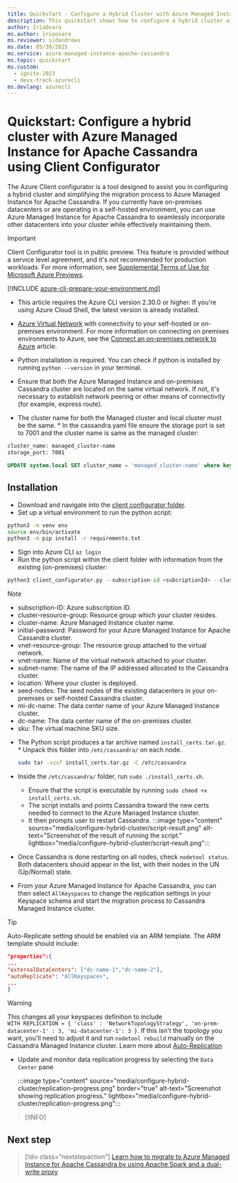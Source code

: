 ```yaml
---
title: Quickstart - Configure a Hybrid Cluster with Azure Managed Instance for Apache Cassandra Client Configurator
description: This quickstart shows how to configure a hybrid cluster with Azure Managed Instance for Apache Cassandra Client Configurator.
author: IriaOsara
ms.author: iriaosara
ms.reviewer: sidandrews
ms.date: 05/30/2025
ms.service: azure-managed-instance-apache-cassandra
ms.topic: quickstart
ms.custom:
  - ignite-2023
  - devx-track-azurecli
ms.devlang: azurecli
---
```


# Quickstart: Configure a hybrid cluster with Azure Managed Instance for Apache Cassandra using Client Configurator

The Azure Client configurator is a tool designed to assist you in configuring a hybrid cluster and simplifying the migration process to Azure Managed Instance for Apache Cassandra. If you currently have on-premises datacenters or are operating in a self-hosted environment, you can use Azure Managed Instance for Apache Cassandra to seamlessly incorporate other datacenters into your cluster while effectively maintaining them.

> [!IMPORTANT]  
> Client Configurator tool is in public preview.
> This feature is provided without a service level agreement, and it's not recommended for production workloads.
> For more information, see [Supplemental Terms of Use for Microsoft Azure Previews](https://azure.microsoft.com/support/legal/preview-supplemental-terms/).

[!INCLUDE [azure-cli-prepare-your-environment.md](~/reusable-content/azure-cli/azure-cli-prepare-your-environment.md)]

- This article requires the Azure CLI version 2.30.0 or higher. If you're using Azure Cloud Shell, the latest version is already installed.

- [Azure Virtual Network](/azure/virtual-network/virtual-networks-overview) with connectivity to your self-hosted or on-premises environment. For more information on connecting on premises environments to Azure, see the [Connect an on-premises network to Azure](/azure/architecture/reference-architectures/hybrid-networking/) article.

- Python installation is required. You can check if python is installed by running `python --version` in your terminal.

- Ensure that both the Azure Managed Instance and on-premises Cassandra cluster are located on the same virtual network. If not, it's necessary to establish network peering or other means of connectivity (for example, express route).

- The cluster name for both the Managed cluster and local cluster must be the same.
        * In the cassandra.yaml file ensure the storage port is set to 7001 and the cluster name is same as the managed cluster:

```bash
cluster_name: managed_cluster-name
storage_port: 7001
 ```

```sql
UPDATE system.local SET cluster_name = 'managed_cluster-name' where key='local';
```

## Installation

- Download and navigate into the [client configurator folder](https://aka.ms/configurator-tool).
- Set up a virtual environment to run the python script:

```bash
python3 -m venv env
source env/bin/activate
python3 -m pip install -r requirements.txt
```

- Sign into Azure CLI `az login`
- Run the python script within the client folder with information from the existing (on-premises) cluster:

```python
python3 client_configurator.py --subscription-id <subcriptionId> --cluster-resource-group <clusterResourceGroup> --cluster-name <clusterName> --initial-password <initialPassword> --vnet-resource-group <vnetResourceGroup> --vnet-name <vnetName> --subnet-name <subnetName> --location <location> --seed-nodes <seed1 seed2 seed3> --mi-dc-name <managedInstanceDataCenterName> --dc-name <onPremDataCenterName> --sku <sku>
```

> [!NOTE]  
> - subscription-ID: Azure subscription ID.
> - cluster-resource-group: Resource group which your cluster resides.
> - cluster-name: Azure Managed Instance cluster name.
> - initial-password: Password for your Azure Managed Instance for Apache Cassandra cluster.
> - vnet-resource-group: The resource group attached to the virtual network.
> - vnet-name: Name of the virtual network attached to your cluster.
> - subnet-name: The name of the IP addressed allocated to the Cassandra cluster.
> - location: Where your cluster is deployed.
> - seed-nodes: The seed nodes of the existing datacenters in your on-premises or self-hosted Cassandra cluster.
> - mi-dc-name: The data center name of your Azure Managed Instance cluster.
> - dc-name: The data center name of the on-premises cluster.
> - sku: The virtual machine SKU size.

- The Python script produces a tar archive named `install_certs.tar.gz`.
        * Unpack this folder into `/etc/cassandra/` on each node.

    ```bash
    sudo tar -xzvf install_certs.tar.gz -C /etc/cassandra
    ```

- Inside the `/etc/cassandra/` folder, run `sudo ./install_certs.sh`.
    * Ensure that the script is executable by running `sudo chmod +x install_certs.sh`.
    * The script installs and points Cassandra toward the new certs needed to connect to the Azure Managed Instance cluster.
    * It then prompts user to restart Cassandra.
        :::image type="content" source="media/configure-hybrid-cluster/script-result.png" alt-text="Screenshot of the result of running the script." lightbox="media/configure-hybrid-cluster/script-result.png":::

- Once Cassandra is done restarting on all nodes, check `nodetool status`. Both datacenters should appear in the list, with their nodes in the UN (Up/Normal) state.

- From your Azure Managed Instance for Apache Cassandra, you can then select `AllKeyspaces` to change the replication settings in your Keyspace schema and start the migration process to Cassandra Managed Instance cluster.

> [!TIP]  
> Auto-Replicate setting should be enabled via an ARM template.
> The ARM template should include:
> ```json
> "properties":{
> ...
> "externalDataCenters": ["dc-name-1","dc-name-2"],
> "autoReplicate": "AllKeyspaces",
> ...
> }
> ```

> [!WARNING]  
> This changes all your keyspaces definition to include  
> `WITH REPLICATION = { 'class' : 'NetworkTopologyStrategy', 'on-prem-datacenter-1' : 3, 'mi-datacenter-1': 3 }`.
> If this isn't the topology you want, you'll need to adjust it and run `nodetool rebuild` manually on the Cassandra Managed Instance cluster.
> Learn more about [Auto-Replication](https://aka.ms/auto-replication)

- Update and monitor data replication progress by selecting the `Data Center` pane

   :::image type="content" source="media/configure-hybrid-cluster/replication-progress.png" border="true" alt-text="Screenshot showing replication progress." lightbox="media/configure-hybrid-cluster/replication-progress.png":::

> [!INFO]
>

## Next step

> [!div class="nextstepaction"]
> [Learn how to migrate to Azure Managed Instance for Apache Cassandra by using Apache Spark and a dual-write proxy](dual-write-proxy-migration.md)
